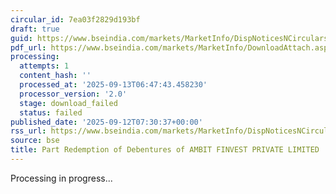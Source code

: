 ```yaml
---
circular_id: 7ea03f2829d193bf
draft: true
guid: https://www.bseindia.com/markets/MarketInfo/DispNoticesNCirculars.aspx?Noticeid={A921C4D7-75F6-4E35-84CC-295D2829B206}&noticeno=20250912-18&dt=09/12/2025&icount=18&totcount=103&flag=0
pdf_url: https://www.bseindia.com/markets/MarketInfo/DownloadAttach.aspx?id=20250912-18&attachedId=
processing:
  attempts: 1
  content_hash: ''
  processed_at: '2025-09-13T06:47:43.458230'
  processor_version: '2.0'
  stage: download_failed
  status: failed
published_date: '2025-09-12T07:30:37+00:00'
rss_url: https://www.bseindia.com/markets/MarketInfo/DispNoticesNCirculars.aspx?Noticeid={A921C4D7-75F6-4E35-84CC-295D2829B206}&noticeno=20250912-18&dt=09/12/2025&icount=18&totcount=103&flag=0
source: bse
title: Part Redemption of Debentures of AMBIT FINVEST PRIVATE LIMITED
---
```


Processing in progress...